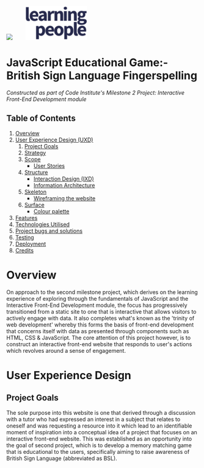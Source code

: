 <div>
   <img src="https://codeinstitute.s3.amazonaws.com/fullstack/ci_logo_small.png" style="margin: 0; padding-right: 15px;">
   <img src="assets/images/learning-people-logo.png" style="margin: 0; padding-left: 15px; width: auto; height: 88px;">
</div>

# JavaScript Educational Game:- British Sign Language Fingerspelling
*Constructed as part of Code Institute's Milestone 2 Project: Interactive Front-End Development module*

## Table of Contents

1. [Overview](#overview)
2. [User Experience Design (UXD)](#user-experience-design-uxd)
   1. [Project Goals](#project-goals)
   2. [Strategy](#)
   3. [Scope](#)
      - [User Stories](#)
   4. [Structure](#)
      - [Interaction Design (IXD)](#)
      - [Information Architecture](#)
   5. [Skeleton](#)
      - [Wireframing the website](#)
   6. [Surface](#)
      - [Colour palette](#)
3. [Features](#)
4. [Technologies Utilised](#)
5. [Project bugs and solutions](#)
6. [Testing](#)
7. [Deployment](#)
8. [Credits](#)

# Overview

On approach to the second milestone project, which derives on the learning experience of exploring 
through the fundamentals of JavaScript and the Interactive Front-End Development module, the focus has 
progressively transitioned from a static site to one that is interactive that allows visitors to actively 
engage with data. It also completes what's known as the 'trinity of web development' whereby this forms 
the basis of front-end development that concerns itself with data as presented through components such as 
HTML, CSS & JavaScript. The core attention of this project however, is to construct an interactive 
front-end website that responds to user's actions which revolves around a sense of engagement.

# User Experience Design

## Project Goals

The sole purpose into this website is one that derived through a discussion with a tutor who had 
expressed an interest in a subject that relates to oneself and was requesting a resource into it which 
lead to an identifiable moment of inspiration into a conceptual idea of a project that focuses on an 
interactive front-end website. This was established as an opportunity into the goal of second project, 
which is to develop a memory matching game that is educational to the users, specifically aiming to raise 
awareness of British Sign Language (abbreviated as BSL).